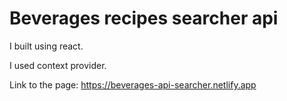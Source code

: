 # Beverages recipes searcher api

 I built using react.

 I used context provider.

Link to the page:
https://beverages-api-searcher.netlify.app
